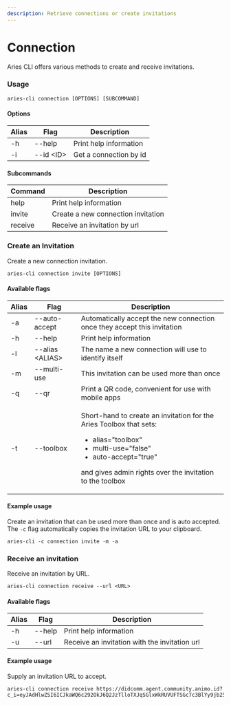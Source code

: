 ```yaml
---
description: Retrieve connections or create invitations
---
```


# Connection

Aries CLI offers various methods to create and receive invitations.

### Usage

```
aries-cli connection [OPTIONS] [SUBCOMMAND]
```

#### Options

| Alias | Flag       | Description            |
| ----- | ---------- | ---------------------- |
| -h    | --help     | Print help information |
| -i    | --id \<ID> | Get a connection by id |

#### Subcommands

| Command | Description                        |
| ------- | ---------------------------------- |
| help    | Print help information             |
| invite  | Create a new connection invitation |
| receive | Receive an invitation by url       |

### Create an Invitation

Create a new connection invitation.

```
aries-cli connection invite [OPTIONS]
```

#### Available flags

| Alias | Flag             | Description                                                                                                                                                                                                                      |
| ----- | ---------------- | -------------------------------------------------------------------------------------------------------------------------------------------------------------------------------------------------------------------------------- |
| -a    | --auto-accept    | Automatically accept the new connection once they accept this invitation                                                                                                                                                         |
| -h    | --help           | Print help information                                                                                                                                                                                                           |
| -l    | --alias \<ALIAS> | The name a new connection will use to identify itself                                                                                                                                                                            |
| -m    | --multi-use      | This invitation can be used more than once                                                                                                                                                                                       |
| -q    | --qr             | Print a QR code, convenient for use with mobile apps                                                                                                                                                                             |
| -t    | --toolbox        | <p>Short-hand to create an invitation for the Aries Toolbox that sets:</p><ul><li>alias="toolbox"</li><li>multi-use="false"</li><li>auto-accept="true"</li></ul><p>and gives admin rights over the invitation to the toolbox</p> |

#### Example usage

Create an invitation that can be used more than once and is auto accepted. The `-c` flag automatically copies the invitation URL to your clipboard.

```
aries-cli -c connection invite -m -a
```

### Receive an invitation

Receive an invitation by URL.

```
aries-cli connection receive --url <URL>
```

#### Available flags

| Alias | Flag   | Description                                   |
| ----- | ------ | --------------------------------------------- |
| -h    | --help | Print help information                        |
| -u    | --url  | Receive an invitation with the invitation url |

#### Example usage

Supply an invitation URL to accept.

```
aries-cli connection receive https://didcomm.agent.community.animo.id?c_i=eyJAdHlwZSI6ICJkaWQ6c292OkJ6Q2JzTlloTXJqSGlxWkRUVUFTSGc7c3BlYy9jb25uZWN0aW9ucy8xLjAvaW52aXRhdGlvbiIsICJAaWQiOiAiMjNiOGY0ZDAtNzIyNi00ZmQ0LWEyNDAtMjJkNDgxNTViODBlIiwgInJlY2lwaWVudEtleXMiOiBbIjZZVVU2dnp2b0hTV29OWlRDUGE1eFlYV3kyUGJ5VGREcnVKa0VMRXR4NW9kIl0sICJsYWJlbCI6ICJBbmltbyBDb21tdW5pdHkgQWdlbnQiLCAic2VydmljZUVuZHBvaW50IjogImh0dHBzOi8vZGlkY29tbS5hZ2VudC5jb21tdW5pdHkuYW5pbW8uaWQifQ==
```
